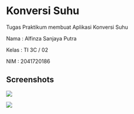 # Konversi Suhu

Tugas Praktikum membuat Aplikasi Konversi Suhu 

Nama : Alfinza Sanjaya Putra

Kelas : TI 3C / 02

NIM : 2041720186

## Screenshots

![](assets/images/ss_1.png)

![](assets/images/ss_2.png)

